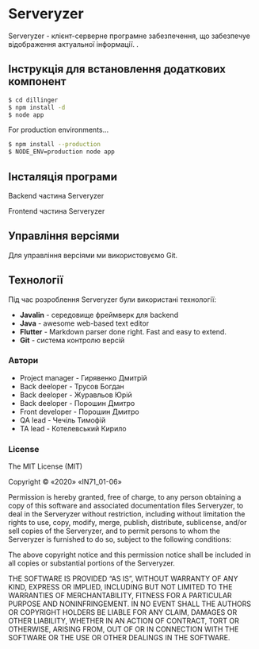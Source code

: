 # Serveryzer

Serveryzer - клієнт-серверне програмне забезпечення, що забезпечуе відображення актуальної інформації. .


## Інструкція для встановлення додаткових компонент

```sh
$ cd dillinger
$ npm install -d
$ node app
```

For production environments...

```sh
$ npm install --production
$ NODE_ENV=production node app
```
## Інсталяція програми
Backend частина Serveryzer



Frontend частина Serveryzer

## Управління версіями
Для управління версіями ми використовуємо Git.

## Технології

Під час розроблення Serveryzer були використані технології:

* **Javalin** - середовище фреймверк для backend
* **Java** - awesome web-based text editor
* **Flutter** - Markdown parser done right. Fast and easy to extend.
* **Git** - система контролю версій

### Автори
* Project manager - Гирявенко Дмитрій
* Back deeloper - Трусов Богдан 
* Back deeloper - Журавльов Юрій
* Back deeloper - Порошин Дмитро
* Front developer - Порошин Дмитро
* QA lead - Чечіль Тимофій
* TA lead - Котелевський Кирило


### License
The MIT License (MIT)

Copyright © «2020» «IN71_01-06»

Permission is hereby granted, free of charge, to any person obtaining a copy of this software and associated documentation files Serveryzer, to deal in the Serveryzer without restriction, including without limitation the rights to use, copy, modify, merge, publish, distribute, sublicense, and/or sell copies of the Serveryzer, and to permit persons to whom the Serveryzer is furnished to do so, subject to the following conditions:

The above copyright notice and this permission notice shall be included in all copies or substantial portions of the Serveryzer.

THE SOFTWARE IS PROVIDED “AS IS”, WITHOUT WARRANTY OF ANY KIND, EXPRESS OR IMPLIED, INCLUDING BUT NOT LIMITED TO THE WARRANTIES OF MERCHANTABILITY, FITNESS FOR A PARTICULAR PURPOSE AND NONINFRINGEMENT. IN NO EVENT SHALL THE AUTHORS OR COPYRIGHT HOLDERS BE LIABLE FOR ANY CLAIM, DAMAGES OR OTHER LIABILITY, WHETHER IN AN ACTION OF CONTRACT, TORT OR OTHERWISE, ARISING FROM, OUT OF OR IN CONNECTION WITH THE SOFTWARE OR THE USE OR OTHER DEALINGS IN THE SOFTWARE.

  

  


